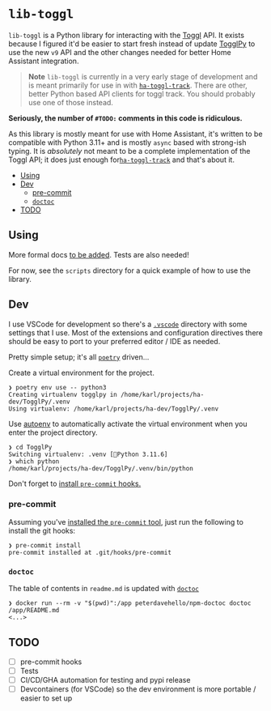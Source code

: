 # `lib-toggl`

`lib-toggl` is a Python library for interacting with the [Toggl](https://developers.track.toggl.com/docs/api) API.
It exists because I figured it'd be easier to start fresh instead of update [TogglPy](https://github.com/matthewdowney/TogglPy) to use the new `v9` API and the other changes needed for better Home Assistant integration.

> **Note**
> `lib-toggl` is currently in a very early stage of development and is meant primarily for use in with [`ha-toggl-track`](https://github.com/kquinsland/ha-toggl-track).
> There are other, better Python based API clients for toggl track.
> You should probably use one of those instead.

**Seriously, the number of `#TODO:` comments in this code is ridiculous.**

As this library is mostly meant for use with Home Assistant, it's written to be compatible with Python 3.11+ and is mostly `async` based with strong-ish typing.
It is _absolutely_ not meant to be a complete implementation of the Toggl API; it does just enough for[`ha-toggl-track`](https://github.com/kquinsland/ha-toggl-track) and that's about it.

<!-- START doctoc generated TOC please keep comment here to allow auto update -->
<!-- DON'T EDIT THIS SECTION, INSTEAD RE-RUN doctoc TO UPDATE -->

- [Using](#using)
- [Dev](#dev)
  - [pre-commit](#pre-commit)
  - [`doctoc`](#doctoc)
- [TODO](#todo)

<!-- END doctoc generated TOC please keep comment here to allow auto update -->

## Using

More formal docs [to be added](#todo).
Tests are also needed!

For now, see the `scripts` directory for a quick example of how to use the library.

## Dev

I use VSCode for development so there's a [`.vscode`](./.vscode) directory with some settings that I use.
Most of the extensions and configuration directives there should be easy to port to your preferred editor / IDE as needed.

Pretty simple setup; it's all [`poetry`](https://python-poetry.org/) driven...

Create a virtual environment for the project.

```shell
❯ poetry env use -- python3
Creating virtualenv togglpy in /home/karl/projects/ha-dev/TogglPy/.venv
Using virtualenv: /home/karl/projects/ha-dev/TogglPy/.venv
```

Use [autoenv](https://github.com/Tarrasch/zsh-autoenv) to automatically activate the virtual environment when you enter the project directory.

```shell
❯ cd TogglPy
Switching virtualenv: .venv [🐍Python 3.11.6]
❯ which python
/home/karl/projects/ha-dev/TogglPy/.venv/bin/python
```

Don't forget to [install `pre-commit` hooks.](https://pre-commit.com/)

### pre-commit

Assuming you've [installed the `pre-commit` tool](https://pre-commit.com/#install), just run the following to install the git hooks:

```shell
❯ pre-commit install
pre-commit installed at .git/hooks/pre-commit
```

### `doctoc`

The table of contents in `readme.md` is updated with [`doctoc`](https://github.com/thlorenz/doctoc)

```shell
❯ docker run --rm -v "$(pwd)":/app peterdavehello/npm-doctoc doctoc /app/README.md
<...>
```

## TODO

- [ ] pre-commit hooks
- [ ] Tests
- [ ] CI/CD/GHA automation for testing and pypi release
- [ ] Devcontainers (for VSCode) so the dev environment is more portable / easier to set up
